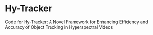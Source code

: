 # Hy-Tracker
Code for Hy-Tracker: A Novel Framework for Enhancing Efficiency and Accuracy of Object Tracking in Hyperspectral Videos
